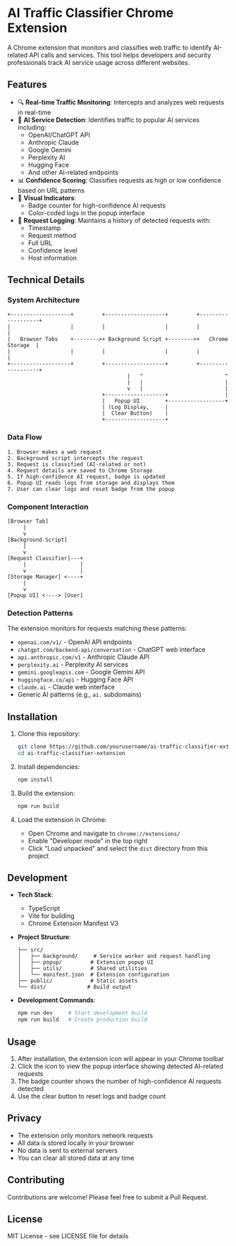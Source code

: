 # AI Traffic Classifier Chrome Extension

A Chrome extension that monitors and classifies web traffic to identify AI-related API calls and services. This tool helps developers and security professionals track AI service usage across different websites.

## Features

- 🔍 **Real-time Traffic Monitoring**: Intercepts and analyzes web requests in real-time
- 🎯 **AI Service Detection**: Identifies traffic to popular AI services including:
  - OpenAI/ChatGPT API
  - Anthropic Claude
  - Google Gemini
  - Perplexity AI
  - Hugging Face
  - And other AI-related endpoints
- 📊 **Confidence Scoring**: Classifies requests as high or low confidence based on URL patterns
- 🔔 **Visual Indicators**:
  - Badge counter for high-confidence AI requests
  - Color-coded logs in the popup interface
- 📝 **Request Logging**: Maintains a history of detected requests with:
  - Timestamp
  - Request method
  - Full URL
  - Confidence level
  - Host information

## Technical Details

### System Architecture

```text
+-------------------+         +-------------------+         +-------------------+
|                   |         |                   |         |                   |
|   Browser Tabs    +-------->+ Background Script +-------->+   Chrome Storage  |
|                   |         |                   |         |                   |
+-------------------+         +-------------------+         +-------------------+
                                      |   ^                          ^
                                      |   |                          |
                                      v   |                          |
                              +-------------------+                  |
                              |   Popup UI        +------------------+
                              | (Log Display,     |
                              |  Clear Button)    |
                              +-------------------+
```

### Data Flow

```text
1. Browser makes a web request
2. Background script intercepts the request
3. Request is classified (AI-related or not)
4. Request details are saved to Chrome Storage
5. If high-confidence AI request, badge is updated
6. Popup UI reads logs from storage and displays them
7. User can clear logs and reset badge from the popup
```

### Component Interaction

```text
[Browser Tab]
     |
     v
[Background Script]
     |
     v
[Request Classifier]---+
     |                 |
     v                 |
[Storage Manager] <----+
     |
     v
[Popup UI] <----> [User]
```

### Detection Patterns

The extension monitors for requests matching these patterns:

- `openai.com/v1/` - OpenAI API endpoints
- `chatgpt.com/backend-api/conversation` - ChatGPT web interface
- `api.anthropic.com/v1` - Anthropic Claude API
- `perplexity.ai` - Perplexity AI services
- `gemini.googleapis.com` - Google Gemini API
- `huggingface.co/api` - Hugging Face API
- `claude.ai` - Claude web interface
- Generic AI patterns (e.g., `ai.` subdomains)

## Installation

1. Clone this repository:

   ```bash
   git clone https://github.com/yourusername/ai-traffic-classifier-extension.git
   cd ai-traffic-classifier-extension
   ```

2. Install dependencies:

   ```bash
   npm install
   ```

3. Build the extension:

   ```bash
   npm run build
   ```

4. Load the extension in Chrome:
   - Open Chrome and navigate to `chrome://extensions/`
   - Enable "Developer mode" in the top right
   - Click "Load unpacked" and select the `dist` directory from this project

## Development

- **Tech Stack**:

  - TypeScript
  - Vite for building
  - Chrome Extension Manifest V3

- **Project Structure**:

  ```
  ├── src/
  │   ├── background/     # Service worker and request handling
  │   ├── popup/         # Extension popup UI
  │   ├── utils/         # Shared utilities
  │   └── manifest.json  # Extension configuration
  ├── public/            # Static assets
  └── dist/             # Build output
  ```

- **Development Commands**:
  ```bash
  npm run dev     # Start development build
  npm run build   # Create production build
  ```

## Usage

1. After installation, the extension icon will appear in your Chrome toolbar
2. Click the icon to view the popup interface showing detected AI-related requests
3. The badge counter shows the number of high-confidence AI requests detected
4. Use the clear button to reset logs and badge count

## Privacy

- The extension only monitors network requests
- All data is stored locally in your browser
- No data is sent to external servers
- You can clear all stored data at any time

## Contributing

Contributions are welcome! Please feel free to submit a Pull Request.

## License

MIT License - see LICENSE file for details
